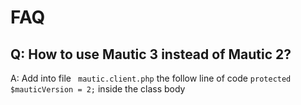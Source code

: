 # FAQ

## Q: How to use Mautic 3 instead of Mautic 2?

A: Add into file ` mautic.client.php`  the follow line of code  `protected $mauticVersion = 2;` inside the class body 
